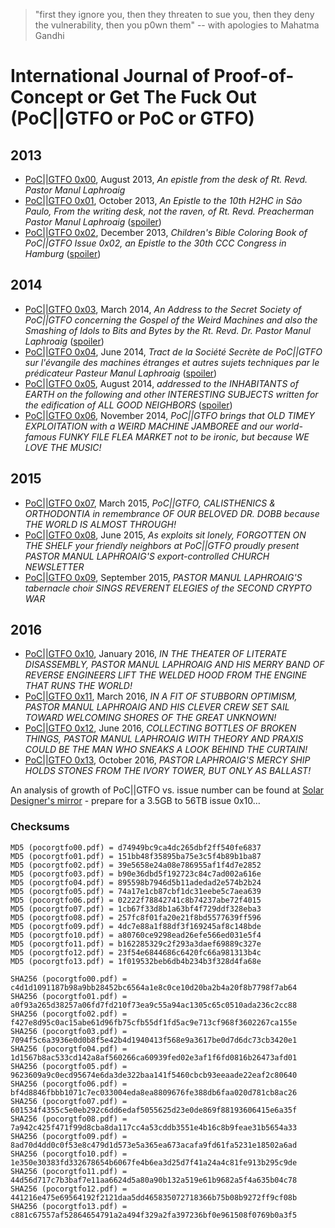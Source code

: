 > "first they ignore you, then they threaten to sue you, then they deny the vulnerability, then you p0wn them" -- with apologies to Mahatma Gandhi

# International Journal of Proof-of-Concept or Get The Fuck Out (PoC||GTFO or PoC or GTFO)

## 2013
* [PoC||GTFO 0x00](pocorgtfo00.pdf), August 2013, _An epistle from the desk of Rt. Revd. Pastor Manul Laphroaig_ 
* [PoC||GTFO 0x01](pocorgtfo01.pdf), October 2013, _An Epistle to the 10th H2HC in São Paulo, From the writing desk, not the raven, of Rt. Revd. Preacherman Pastor Manul Laphroaig_ ([spoiler](spoiler01.md))
* [PoC||GTFO 0x02](pocorgtfo02.pdf), December 2013, _Children's Bible Coloring Book of PoC||GTFO Issue 0x02, an Epistle to the 30th CCC Congress in Hamburg_ ([spoiler](spoiler02.md))

## 2014
* [PoC||GTFO 0x03](pocorgtfo03.pdf), March 2014, _An Address to the Secret Society of PoC||GTFO concerning the Gospel of the Weird Machines and also the Smashing of Idols to Bits and Bytes by the Rt. Revd. Dr. Pastor Manul Laphroaig_ ([spoiler](spoiler03.md))
* [PoC||GTFO 0x04](pocorgtfo04.pdf), June 2014, _Tract de la Société Secrète de PoC||GTFO sur l'évangile des machines étranges et autres sujets techniques par le prédicateur Pasteur Manul Laphroaig_ ([spoiler](spoiler04.md))
* [PoC||GTFO 0x05](pocorgtfo05.pdf), August 2014, _addressed to the INHABITANTS of EARTH on the following and other INTERESTING SUBJECTS written for the edification of ALL GOOD NEIGHBORS_ ([spoiler](spoiler05.md))
* [PoC||GTFO 0x06](pocorgtfo06.pdf), November 2014, _PoC||GTFO brings that OLD TIMEY EXPLOITATION with a WEIRD MACHINE JAMBOREE and our world-famous FUNKY FILE FLEA MARKET not to be ironic, but because WE LOVE THE MUSIC!_

## 2015
* [PoC||GTFO 0x07](pocorgtfo07.pdf), March 2015, _PoC||GTFO, CALISTHENICS & ORTHODONTIA in remembrance OF OUR BELOVED DR. DOBB because THE WORLD IS ALMOST THROUGH!_
* [PoC||GTFO 0x08](pocorgtfo08.pdf), June 2015, _As exploits sit lonely, FORGOTTEN ON THE SHELF your friendly neighbors at PoC||GTFO proudly present PASTOR MANUL LAPHROAIG'S export-controlled CHURCH NEWSLETTER_
* [PoC||GTFO 0x09](pocorgtfo09.pdf), September 2015, _PASTOR MANUL LAPHROAIG'S tabernacle choir SINGS REVERENT ELEGIES of the SECOND CRYPTO WAR_

## 2016
* [PoC||GTFO 0x10](pocorgtfo10.pdf), January 2016, _IN THE THEATER OF LITERATE DISASSEMBLY, PASTOR MANUL LAPHROAIG AND HIS MERRY BAND OF REVERSE ENGINEERS LIFT THE WELDED HOOD FROM THE ENGINE THAT RUNS THE WORLD!_
* [PoC||GTFO 0x11](pocorgtfo11.pdf), March 2016, _IN A FIT OF STUBBORN OPTIMISM, PASTOR MANUL LAPHROAIG AND HIS CLEVER CREW SET SAIL TOWARD WELCOMING SHORES OF THE GREAT UNKNOWN!_
* [PoC||GTFO 0x12](pocorgtfo12.pdf), June 2016, _COLLECTING BOTTLES OF BROKEN THINGS, PASTOR MANUL LAPHROAIG WITH THEORY AND PRAXIS COULD BE THE MAN WHO SNEAKS A LOOK BEHIND THE CURTAIN!_
* [PoC||GTFO 0x13](pocorgtfo13.pdf), October 2016, _PASTOR LAPHROAIG'S MERCY SHIP HOLDS STONES FROM THE IVORY TOWER, BUT ONLY AS BALLAST!_

An analysis of growth of PoC||GTFO vs. issue number can be found at [Solar Designer's mirror](http://openwall.info/wiki/people/solar/pocorgtfo) - prepare for a 3.5GB to 56TB issue 0x10…

### Checksums
```
MD5 (pocorgtfo00.pdf) = d74949bc9ca4dc265dbf2ff540fe6837
MD5 (pocorgtfo01.pdf) = 151bb48f35895ba75e3c5f4b89b1ba87
MD5 (pocorgtfo02.pdf) = 39e5658e24a08e786955af1f4d7e2852
MD5 (pocorgtfo03.pdf) = b90e36dbd5f192723c84c7ad002a616e
MD5 (pocorgtfo04.pdf) = 895598b7946d5b11adedad2e574b2b24
MD5 (pocorgtfo05.pdf) = 74a17e1cb87cbf1dc31eebe5c7aea639
MD5 (pocorgtfo06.pdf) = 02222f78842741c8b74237abe72f4015
MD5 (pocorgtfo07.pdf) = 1cb67f33d8b1a63bf4f729ddf328eba3
MD5 (pocorgtfo08.pdf) = 257fc8f01fa20e21f8bd5577639ff596
MD5 (pocorgtfo09.pdf) = 4dc7e88a1f88df3f169245af8c148bde
MD5 (pocorgtfo10.pdf) = a80760ce9298ead26efe566ed031e5f4
MD5 (pocorgtfo11.pdf) = b162285329c2f293a3daef69889c327e
MD5 (pocorgtfo12.pdf) = 23f54e6844686c6420fc66a981313b4c
MD5 (pocorgtfo13.pdf) = 1f019532beb6db4b234b3f328d4fa68e
```

```
SHA256 (pocorgtfo00.pdf) = c4d1d1091187b98a9bb28452bc6564a1e8c0ce10d20ba2b4a20f8b7798f7ab64
SHA256 (pocorgtfo01.pdf) = a0f93a265d38257a06fd7fd210f73ea9c55a94ac1305c65c0510ada236c2cc88
SHA256 (pocorgtfo02.pdf) = f427e8d95c0ac15abe61d96fb75cfb55df1fd5ac9e713cf968f3602267ca155e
SHA256 (pocorgtfo03.pdf) = 7094f5c6a3936e0d0b8f5e42b4d1940413f568e9a3617be0d7d6dc73cb3420e1
SHA256 (pocorgtfo04.pdf) = 1d1567b8ac533cd142a8af560266ca60939fed02e3af1f6fd0816b26473afd01
SHA256 (pocorgtfo05.pdf) = 9623609a9c0ecd95674e6da3de322baa141f5460cbcb93eeaade22eaf2c80640
SHA256 (pocorgtfo06.pdf) = bf4d8846fbbb1071c7ec033004eda8ea8809676fe388db6faa020d781cb8ac26
SHA256 (pocorgtfo07.pdf) = 601534f4355c5e0eb292c6dd6edaf5055625d23e0de869f88193606415e6a35f
SHA256 (pocorgtfo08.pdf) = 7a942c425f471f99d8cba8da117cc4a53cddb3551e4b16c8b9feae31b5654a33
SHA256 (pocorgtfo09.pdf) = 8ad70d4dd0c0f53e8c479d1d573e5a365ea673acafa9fd61fa5231e18502a6ad
SHA256 (pocorgtfo10.pdf) = 1e350e30383fd332678654b6067fe4b6ea3d25d7f41a24a4c81fe913b295c9de
SHA256 (pocorgtfo11.pdf) = 44d56d717c7b3baf7e11aa6624d5a80a90b132a519e61b9682a5f4a635b04c78
SHA256 (pocorgtfo12.pdf) = 441216e475e69564192f2121daa5dd465835072718366b75b08b9272ff9cf08b
SHA256 (pocorgtfo13.pdf) = c881c67557af52864654791a2a494f329a2fa397236bf0e961508f0769b0a3f5
```
